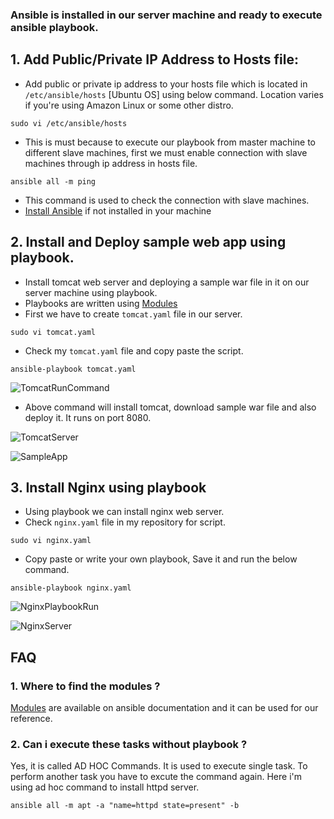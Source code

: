 ### Ansible is installed in our server machine and ready to execute ansible playbook.
## 1. Add Public/Private IP Address to Hosts file:
*  Add public or private ip address to your hosts file which is located in `/etc/ansible/hosts` [Ubuntu OS] using below command. Location varies if you're using Amazon Linux or some other distro. 
```
sudo vi /etc/ansible/hosts
```
* This is must because to execute our playbook from master machine to different slave machines, first we must enable connection with slave machines through ip address in hosts file.
```
ansible all -m ping
```
* This command is used to check the connection with slave machines.
* [Install Ansible](https://docs.ansible.com/ansible/latest/installation_guide/installation_distros.html#installing-ansible-on-ubuntu) if not installed in your machine 

## 2. Install and Deploy sample web app using playbook.
* Install tomcat web server and deploying a sample war file in it on our server machine using playbook.
* Playbooks are written using [Modules](https://docs.ansible.com/ansible/2.9/modules/list_of_all_modules.html)
* First we have to create `tomcat.yaml` file in our server.
```
sudo vi tomcat.yaml
```
* Check my ```tomcat.yaml``` file and copy paste the script.
```
ansible-playbook tomcat.yaml
```
![TomcatRunCommand](https://drive.google.com/uc?export=view&id=1HBC54lDmhUxF1FmKEH95qCM9jzPoVUYd)

* Above command will install tomcat, download sample war file and also deploy it. It runs on port 8080.

![TomcatServer](https://drive.google.com/uc?export=view&id=1mN3P1yG6cd41kIUkl1S9NjM-cT6mIpio)

![SampleApp](https://drive.google.com/uc?export=view&id=1Cw2b27jEAyGQyvUPFBOVeJLYGaGfMynX)

## 3. Install Nginx using playbook
* Using playbook we can install nginx web server.
* Check ```nginx.yaml``` file in my repository for script.
```
sudo vi nginx.yaml
```
* Copy paste or write your own playbook, Save it and run the below command.
```
ansible-playbook nginx.yaml
```

![NginxPlaybookRun](https://drive.google.com/uc?export=view&id=1jfutT7wNlEiSADjvPYl8YHwSGYYoqgWw)

![NginxServer](https://drive.google.com/uc?export=view&id=1si-JzMkljNDrzPxJvexAO95a2xB4bvkA)

## FAQ
### 1. Where to find the modules ?
[Modules](https://docs.ansible.com/ansible/2.9/modules/list_of_all_modules.html) are available on ansible documentation and it can be used for our reference.

### 2. Can i execute these tasks without playbook ?
Yes, it is called AD HOC Commands. It is used to execute single task. To perform another task you have to excute the command again. Here i'm using ad hoc command to install httpd server.
```
ansible all -m apt -a "name=httpd state=present" -b
```